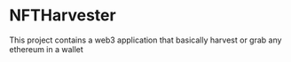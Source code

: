 # NFTHarvester
This project contains a web3 application that basically harvest or grab any ethereum in a wallet 

